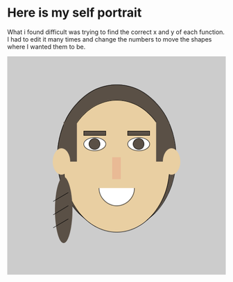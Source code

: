# Here is my self portrait

What i found difficult was trying to find the correct x and y of each function. I had to edit it many times and change the numbers to move the shapes where I wanted them to be.

![](https://github.com/SalamaAlmheiri/introToIM/blob/main/May26/Self%20portrait-%20Salama.png)
